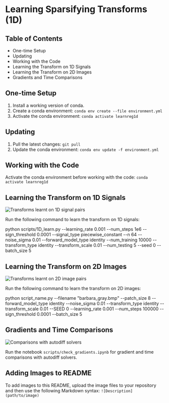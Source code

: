 # Learning Sparsifying Transforms (1D)

## Table of Contents
- One-time Setup
- Updating
- Working with the Code
- Learning the Transform on 1D Signals
- Learning the Transform on 2D Images
- Gradients and Time Comparisons

## One-time Setup
1. Install a working version of conda.
2. Create a conda environment: `conda env create --file environment.yml`
3. Activate the conda environment: `conda activate learnreg1d`

## Updating
1. Pull the latest changes: `git pull`
2. Update the conda environment: `conda env update -f environment.yml`

## Working with the Code
Activate the conda environment before working with the code: `conda activate learnreg1d`

## Learning the Transform on 1D Signals

![Transforms learnt on 1D signal pairs](data/lertran2.png)

Run the following command to learn the transform on 1D signals:

python scripts/1D_learn.py --learning_rate 0.001 --num_steps 1e6 --sign_threshold 0.0001 --signal_type piecewise_constant --n 64 --noise_sigma 0.01 --forward_model_type identity --num_training 10000 --transform_type identity --transform_scale 0.01 --num_testing 5 --seed 0 --batch_size 5


## Learning the Transform on 2D Images

![Transforms learnt on 2D image pairs](data/image_Strips.png)

Run the following command to learn the transform on 2D images:

python script_name.py --filename "barbara_gray.bmp" --patch_size 8 --forward_model_type identity --noise_sigma 0.01 --transform_type identity --transform_scale 0.01 --SEED 0 --learning_rate 0.001 --num_steps 100000 --sign_threshold 0.0001 --batch_size 5


## Gradients and Time Comparisons

![Comparisons with autodiff solvers](data/grad_comb.png)

Run the notebook `scripts/check_gradients.ipynb` for gradient and time comparisons with autodiff solvers.

## Adding Images to README
To add images to this README, upload the image files to your repository and then use the following Markdown syntax: `![Description](path/to/image)`


